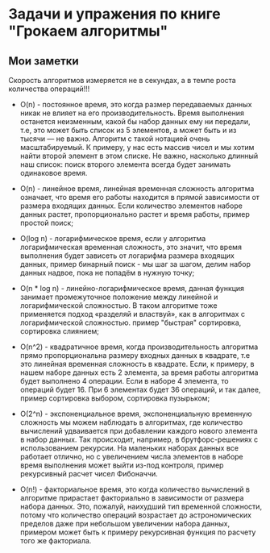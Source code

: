 # Задачи и упражения по книге "Грокаем алгоритмы"

## Мои заметки

Скорость алгоритмов измеряется не в секундах, а в темпе роста количества операций!!!

- O(n) - постоянное время, это когда размер передаваемых данных никак не влияет на его производительность. Время выполнения останется неизменным, какой бы набор данных ему ни передали, т.е, это может быть список из 5 элементов, а может быть и из тысячи — не важно. Алгоритм с такой нотацией очень масштабируемый. К примеру, у нас есть массив чисел и мы хотим найти второй элемент в этом списке. Не важно, насколько длинный наш список: поиск второго элемента всегда будет занимать одинаковое время.

- O(n) - линейное время, линейная временная сложность алгоритма означает, что время его работы находится в прямой зависимости от размера входящих данных. Если количество элементов наборе данных растет, пропорционально растет и время работы, пример простой поиск;

- O(log n) - логарифмическое время, если у алгоритма логарифмическая временная сложность, это значит, что время выполнения будет зависеть от логарифма размера входящих данных, пример бинарный поиск - мы шаг за шагом, делим набор данных надвое, пока не попадём в нужную точку;

- O(n * log n) - линейно-логарифмическое время, данная функция занимает промежуточное положение между линейной и логарифмической сложностью. В таком алгоритме тоже применяется подход «разделяй и властвуй», как в алгоритмах с логарифмической сложностью. пример "быстрая" сортировка, сортировка слиянием;

- O(n^2) - квадратичное время, когда производительность алгоритма прямо пропорциональна размеру входных данных в квадрате, т.е это линейная временная сложность в квадрате. Если, к примеру, в нашем наборе данных есть 2 элемента, за время работы алгоритма будет выполнено 4 операции. Если в наборе 4 элемента, то операций будет 16. При 6 элементах будет 36 операций, и так далее, пример сортировка выбором, сортировка пузырьком;

- O(2^n) - экспоненциальное время, экспоненциальную временную сложность мы можем наблюдать в алгоритмах, где количество вычислений удваивается при добавлении каждого нового элемента в набор данных. Так происходит, например, в брутфорс-решениях с использованием рекурсии. На маленьких наборах данных все работает отлично, но с увеличением числа элементов в наборе время выполнения может выйти из-под контроля, пример рекурсивный расчет чисел Фибоначчи.

- O(n!) - факториальное время, это когда количество вычислений в алгоритме прирастает факториально в зависимости от размера набора данных. Это, пожалуй, наихудший тип временной сложности, потому что количество операций возрастает до астрономических пределов даже при небольшом увеличении набора данных, примером может быть к примеру рекурсивная функция по расчету того же факториала.